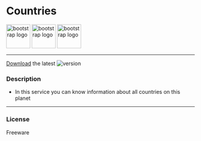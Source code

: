 # Countries

<img src="https://getbootstrap.com/docs/5.3/assets/img/vite.svg" class="d-block rounded-1 mr-3 flex-shrink-0" alt="bootstrap logo" width="64" height="64"> <img src="https://upload.wikimedia.org/wikipedia/commons/thumb/4/4c/Typescript_logo_2020.svg/240px-Typescript_logo_2020.svg.png" class="d-block rounded-1 mr-3 flex-shrink-0" alt="bootstrap logo" width="64" height="64"> <img src="https://upload.wikimedia.org/wikipedia/commons/thumb/b/b2/Bootstrap_logo.svg/512px-Bootstrap_logo.svg.png" class="d-block rounded-1 mr-3 flex-shrink-0" alt="bootstrap logo" width="64" height="64">

___

[Download](https://github.com/code-ashram/countries/archive/refs/heads/main.zip) the latest ![version](https://img.shields.io/badge/version-1.0.0-blue.svg)

### Description

- In this service you can know information about all countries on this planet
___
### License

Freeware
